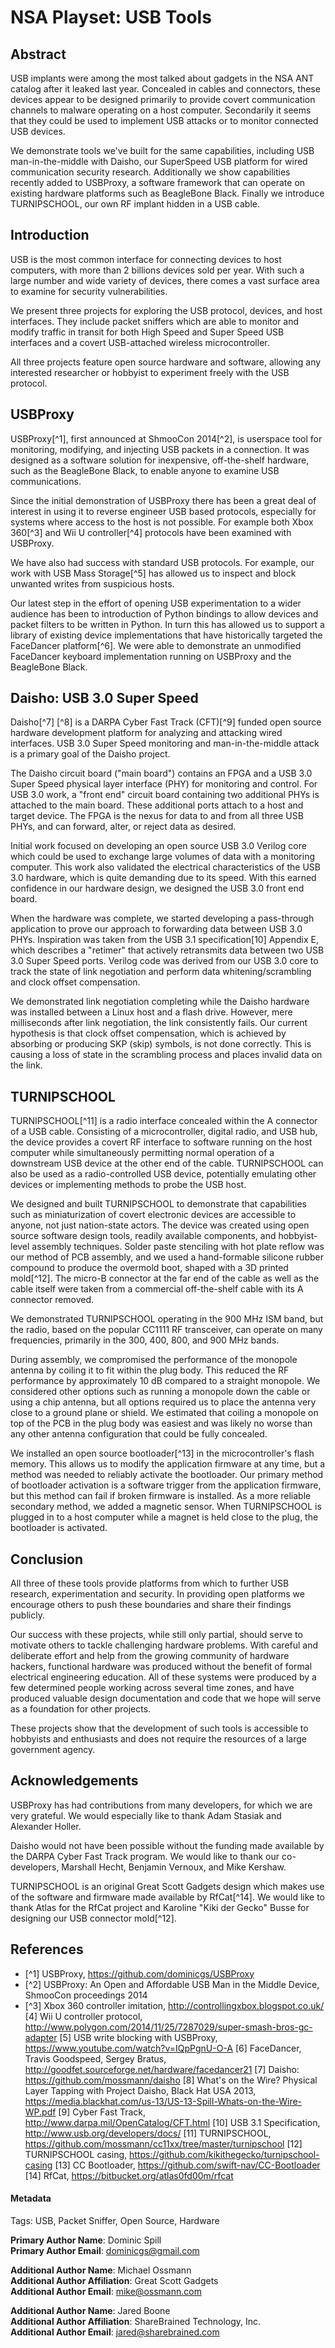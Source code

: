 # NSA Playset: USB Tools

## Abstract

USB implants were among the most talked about gadgets in the NSA ANT catalog
after it leaked last year. Concealed in cables and connectors, these devices
appear to be designed primarily to provide covert communication channels to
malware operating on a host computer. Secondarily it seems that they could be
used to implement USB attacks or to monitor connected USB devices.

We demonstrate tools we've built for the same capabilities, including USB
man-in-the-middle with Daisho, our SuperSpeed USB platform for wired
communication security research. Additionally we show capabilities recently
added to USBProxy, a software framework that can operate on existing hardware
platforms such as BeagleBone Black. Finally we introduce TURNIPSCHOOL, our own
RF implant hidden in a USB cable.

## Introduction

USB is the most common interface for connecting devices to host computers, with
more than 2 billions devices sold per year. With such a large number and wide
variety of devices, there comes a vast surface area to examine for security
vulnerabilities.

We present three projects for exploring the USB protocol, devices, and host
interfaces. They include packet sniffers which are able to monitor and modify
traffic in transit for both High Speed and Super Speed USB interfaces and a
covert USB-attached wireless microcontroller.

All three projects feature open source hardware and software, allowing any
interested researcher or hobbyist to experiment freely with the USB protocol.

## USBProxy

USBProxy[^1], first announced at ShmooCon 2014[^2], is userspace tool for monitoring, modifying, and injecting USB packets in a connection. It was designed as a software solution for inexpensive, off-the-shelf hardware, such as the BeagleBone Black, to enable anyone to examine USB communications.

Since the initial demonstration of USBProxy there has been a great deal of interest in using it to reverse engineer USB based protocols, especially for systems where access to the host is not possible. For example both Xbox 360[^3] and Wii U controller[^4] protocols have been examined with USBProxy.

We have also had success with standard USB protocols. For example, our work with USB Mass Storage[^5] has allowed us to inspect and block unwanted writes from suspicious hosts.

Our latest step in the effort of opening USB experimentation to a wider audience has been to introduction of Python bindings to allow devices and packet filters to be written in Python. In turn this has allowed us to support a library of existing device implementations that have historically targeted the FaceDancer platform[^6]. We were able to demonstrate an unmodified FaceDancer keyboard implementation running on USBProxy and the BeagleBone Black.

## Daisho: USB 3.0 Super Speed

Daisho[^7] [^8] is a DARPA Cyber Fast Track (CFT)[^9] funded open source hardware development platform for analyzing and attacking wired interfaces. USB 3.0 Super Speed monitoring and man-in-the-middle attack is a primary goal of the Daisho project.

The Daisho circuit board ("main board") contains an FPGA and a USB 3.0 Super Speed physical layer interface (PHY) for monitoring and control. For USB 3.0 work, a "front end" circuit board containing two additional PHYs is attached to the main board. These additional ports attach to a host and target device. The FPGA is the nexus for data to and from all three USB PHYs, and can forward, alter, or reject data as desired.

Initial work focused on developing an open source USB 3.0 Verilog core which could be used to exchange large volumes of data with a monitoring computer. This work also validated the electrical characteristics of the USB 3.0 hardware, which is quite demanding due to its speed. With this earned confidence in our hardware design, we designed the USB 3.0 front end board.

When the hardware was complete, we started developing a pass-through application to prove our approach to forwarding data between USB 3.0 PHYs. Inspiration was taken from the USB 3.1 specification[10] Appendix E, which describes a "retimer" that actively retransmits data between two USB 3.0 Super Speed ports. Verilog code was derived from our USB 3.0 core to track the state of link negotiation and perform data whitening/scrambling and clock offset compensation.

We demonstrated link negotiation completing while the Daisho hardware was installed between a Linux host and a flash drive. However, mere milliseconds after link negotiation, the link consistently fails. Our current hypothesis is that clock offset compensation, which is achieved by absorbing or producing SKP (skip) symbols, is not done correctly. This is causing a loss of state in the scrambling process and places invalid data on the link.


## TURNIPSCHOOL

TURNIPSCHOOL[^11] is a radio interface concealed within the A connector of a USB cable. Consisting of a microcontroller, digital radio, and USB hub, the device provides a covert RF interface to software running on the host computer while simultaneously permitting normal operation of a downstream USB device at the other end of the cable. TURNIPSCHOOL can also be used as a radio-controlled USB device, potentially emulating other devices or implementing methods to probe the USB host.

We designed and built TURNIPSCHOOL to demonstrate that capabilities such as miniaturization of covert electronic devices are accessible to anyone, not just nation-state actors. The device was created using open source software design tools, readily available components, and hobbyist-level assembly techniques.
Solder paste stenciling with hot plate reflow was our method of PCB assembly, and we used a hand-formable silicone rubber compound to produce the overmold boot, shaped with a 3D printed mold[^12]. The micro-B connector at the far end of the cable as well as the cable itself were taken from a commercial off-the-shelf cable with its A connector removed.

We demonstrated TURNIPSCHOOL operating in the 900 MHz ISM band, but the radio, based on the popular CC1111 RF transceiver, can operate on many frequencies, primarily in the 300, 400, 800, and 900 MHz bands.

During assembly, we compromised the performance of the monopole antenna by coiling it to fit within the plug body. This reduced the RF performance by approximately 10 dB compared to a straight monopole. We considered other options such as running a monopole down the cable or using a chip antenna, but all options required us to place the antenna very close to a ground plane or shield. We estimated that coiling a monopole on top of the PCB in the plug body was easiest and was likely no worse than any other antenna configuration that could be fully concealed.

We installed an open source bootloader[^13] in the microcontroller's flash memory. This allows us to modify the application firmware at any time, but a method was needed to reliably activate the bootloader. Our primary method of bootloader activation is a software trigger from the application firmware, but this method can fail if broken firmware is installed. As a more reliable secondary method, we added a magnetic sensor. When TURNIPSCHOOL is plugged in to a host computer while a magnet is held close to the plug, the bootloader is activated.


## Conclusion

All three of these tools provide platforms from which to further USB research, experimentation and security. In providing open platforms we encourage others to push these boundaries and share their findings publicly.

Our success with these projects, while still only partial, should serve to motivate others to tackle challenging hardware problems. With careful and deliberate effort and help from the growing community of hardware hackers, functional hardware was produced without the benefit of formal electrical engineering education. All of these systems were produced by a few determined people working across several time zones, and have produced valuable design documentation and code that we hope will serve as a foundation for other projects.

These projects show that the development of such tools is accessible to hobbyists and enthusiasts and does not require the resources of a large government agency.


## Acknowledgements

USBProxy has had contributions from many developers, for which we are very grateful. We would especially like to thank Adam Stasiak and Alexander Holler.

Daisho would not have been possible without the funding made available by the DARPA Cyber Fast Track program. We would like to thank our co-developers, Marshall Hecht, Benjamin Vernoux, and Mike Kershaw.

TURNIPSCHOOL is an original Great Scott Gadgets design which makes use of the software and firmware made available by RfCat[^14]. We would like to thank Atlas for the RfCat project and Karoline "Kiki der Gecko" Busse for designing our USB connector mold[^12].


## References

* [^1] USBProxy, https://github.com/dominicgs/USBProxy
* [^2] USBProxy: An Open and Affordable USB Man in the Middle Device, ShmooCon proceedings 2014
* [^3] Xbox 360 controller imitation, http://controllingxbox.blogspot.co.uk/
[4] Wii U controller protocol, http://www.polygon.com/2014/11/25/7287029/super-smash-bros-gc-adapter
[5] USB write blocking with USBProxy, https://www.youtube.com/watch?v=IQpPgnU-O-A
[6] FaceDancer, Travis Goodspeed, Sergey Bratus, http://goodfet.sourceforge.net/hardware/facedancer21
[7] Daisho: https://github.com/mossmann/daisho
[8] What's on the Wire? Physical Layer Tapping with Project Daisho, Black Hat USA 2013, https://media.blackhat.com/us-13/US-13-Spill-Whats-on-the-Wire-WP.pdf
[9] Cyber Fast Track, http://www.darpa.mil/OpenCatalog/CFT.html
[10] USB 3.1 Specification, http://www.usb.org/developers/docs/
[11] TURNIPSCHOOL, https://github.com/mossmann/cc11xx/tree/master/turnipschool
[12] TURNIPSCHOOL casing, https://github.com/kikithegecko/turnipschool-casing
[13] CC Bootloader, https://github.com/swift-nav/CC-Bootloader
[14] RfCat, https://bitbucket.org/atlas0fd00m/rfcat

#### Metadata

Tags: USB, Packet Sniffer, Open Source, Hardware

**Primary Author Name**: Dominic Spill  
**Primary Author Email**: dominicgs@gmail.com

**Additional Author Name**: Michael Ossmann  
**Additional Author Affiliation**: Great Scott Gadgets  
**Additional Author Email**: mike@ossmann.com

**Additional Author Name**: Jared Boone  
**Additional Author Affiliation**: ShareBrained Technology, Inc.  
**Additional Author Email**: jared@sharebrained.com